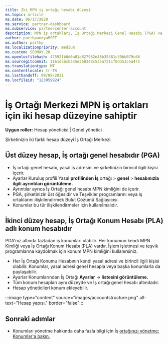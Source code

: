 ```yaml
---
title: İki MPN iş ortağı hesabı düzeyi
ms.topic: article
ms.date: 06/17/2020
ms.service: partner-dashboard
ms.subservice: partnercenter-account
description: MPN iş ortakları, İş Ortağı Merkezi Genel Hesabı (PGA) ve İş Ortağı Konumu Hesabı (PLA) gibi iki hesap düzeyi hakkında bilgi öğrenebilir.
author: parthpandyaMSFT
ms.author: parthp
ms.localizationpriority: medium
ms.custom: SEOMAY.20
ms.openlocfilehash: 47592fb0d0a81a827982e48b35381c59bb079c66
ms.sourcegitcommit: 1161d5bcb345e368348c535a7211f0d353c5a471
ms.translationtype: MT
ms.contentlocale: tr-TR
ms.lasthandoff: 09/09/2021
ms.locfileid: "123959924"
---
```

# <a name="partner-center-has-two-levels-of-accounts-for-mpn-partners"></a>İş Ortağı Merkezi MPN iş ortakları için iki hesap düzeyine sahiptir

**Uygun roller:** Hesap yöneticisi | Genel yönetici

Şirketinizin iki farklı hesap düzeyi İş Ortağı Merkezi.

## <a name="the-top-level-account-is-the-partner-global-account-pga"></a>Üst düzey hesap, İş ortağı genel hesabıdır (PGA)

- İş ortağı genel hesabı, yasal iş adresini ve şirketinizin birincil ilgili kişisi içerir. 
- Ayarlar Kuruluş profili Yasal **profilinden İş** ortağı  >  **genel**  >  **hesabınızla ilgili ayrıntıları görüntüleme.**
- Ayrıntılar ayrıca İş Ortağı genel hesabı MPN kimliğini de içerir. 
- PGA, şirketinizin üst öğesidir ve Teşvikler programlarını veya iş ortaklarını ilişkilendirmek Bulut Çözümü Sağlayıcısı. 
- Konumlar bu tür ilişkilendirmeler için kullanılmalıdır.

## <a name="the-second-level-account-is-the-location-account-called-partner-location-account-pla"></a>İkinci düzey hesap, İş Ortağı Konum Hesabı (PLA) adlı konum hesabıdır

PGA'nız altında fazladan iş konumları olabilir. Her konumun kendi MPN Kimliği veya İş Ortağı Konum Hesabı (PLA) vardır. İşlem işletmesi ve teşvik programlarına kaydolmak için konum MPN kimliğini kullanırsiniz.

- Her İş Ortağı Konumu Hesabının kendi yasal adresi ve birincil ilgili kişisi olabilir. Konumlar, yasal adresi genel hesapla veya başka konumlarla da paylaşabilir.
- Ayarlar Konumlarından İş Ortağı **Ayarlar**  ->  **listesini görüntüleme.**
- Tüm konum hesapları aynı düzeyde ve İş ortağı genel hesabı altındadır.
- Hesap yöneticileri konum ekleyebilir.

:::image type="content" source="images/accountstructure.png" alt-text="Hesap yapısı." border="false":::

## <a name="next-steps"></a>Sonraki adımlar

- Konumları yönetme hakkında daha fazla bilgi için İş [ortağınızı yönetme: Konumlar'a bakın.](manage-locations.md)
